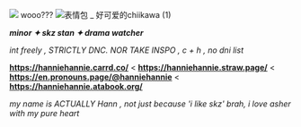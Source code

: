 ![](https://komarev.com/ghpvc/?username=hanniehannie&color=fbc3b0) wooo???
![表情包 _ 好可爱的chiikawa (1)](https://github.com/user-attachments/assets/250a7b84-0843-49d2-a3c8-9ac732dab20d)

***minor ✦ skz stan ✦ drama watcher*** 

*int freely , STRICTLY DNC. NOR TAKE INSPO , c + h , no dni list*

**https://hanniehannie.carrd.co/** < **https://hanniehannie.straw.page/** < **https://en.pronouns.page/@hanniehannie** < **https://hanniehannie.atabook.org/**

*my name is ACTUALLY Hann , not just because 'i like skz' brah, i love asher with my pure heart*
